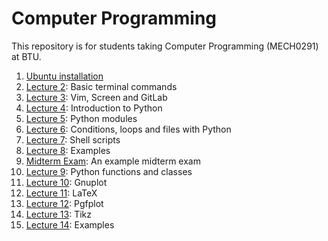 # Computer Programming
This repository is for students taking Computer Programming (MECH0291) at BTU.
1. [Ubuntu installation](https://github.com/laydinbakar/Computer_Programming_BTU/blob/main/lectures/00_ubuntu_installation.md)
1. [Lecture 2](https://github.com/laydinbakar/Computer_Programming_BTU/blob/main/lectures/02_lecture_2.md): Basic terminal commands
1. [Lecture 3](https://github.com/laydinbakar/Computer_Programming_BTU/blob/main/lectures/03_lecture_3.md): Vim, Screen and GitLab
1. [Lecture 4](https://github.com/laydinbakar/Computer_Programming_BTU/blob/main/lectures/04_lecture_4.md): Introduction to Python
1. [Lecture 5](https://github.com/laydinbakar/Computer_Programming_BTU/blob/main/lectures/05_lecture_5.md): Python modules
1. [Lecture 6](https://github.com/laydinbakar/Computer_Programming_BTU/blob/main/lectures/06_lecture_6.md): Conditions, loops and files with Python
1. [Lecture 7](https://github.com/laydinbakar/Computer_Programming_BTU/blob/main/lectures/07_lecture_7.md): Shell scripts
1. [Lecture 8](https://github.com/laydinbakar/Computer_Programming_BTU/blob/main/lectures/08_lecture_8.md): Examples
1. [Midterm Exam](https://github.com/laydinbakar/Computer_Programming_BTU/blob/main/midterm_exam): An example midterm exam
1. [Lecture 9](https://github.com/laydinbakar/Computer_Programming_BTU/blob/main/lectures/09_lecture_9.md): Python functions and classes
1. [Lecture 10](https://github.com/laydinbakar/Computer_Programming_BTU/blob/main/lectures/10_lecture_10.md): Gnuplot 
1. [Lecture 11](https://github.com/laydinbakar/Computer_Programming_BTU/blob/main/lectures/11_lecture_11.md): LaTeX
1. [Lecture 12](https://github.com/laydinbakar/Computer_Programming_BTU/blob/main/lectures/12_lecture_12.md): Pgfplot
1. [Lecture 13](https://github.com/laydinbakar/Computer_Programming_BTU/blob/main/lectures/13_lecture_13.md): Tikz
1. [Lecture 14](https://github.com/laydinbakar/Computer_Programming_BTU/blob/main/lectures/14_lecture_14.md): Examples
                                                                                                             
